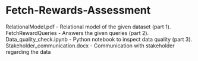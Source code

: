 # Fetch-Rewards-Assessment
RelationalModel.pdf - Relational model of the given dataset (part 1). 
FetchRewardQueries - Answers the given queries (part 2). 
Data_quality_check.ipynb - Python notebook to inspect data quality (part 3). 
Stakeholder_communication.docx - Communication with stakeholder regarding the data

